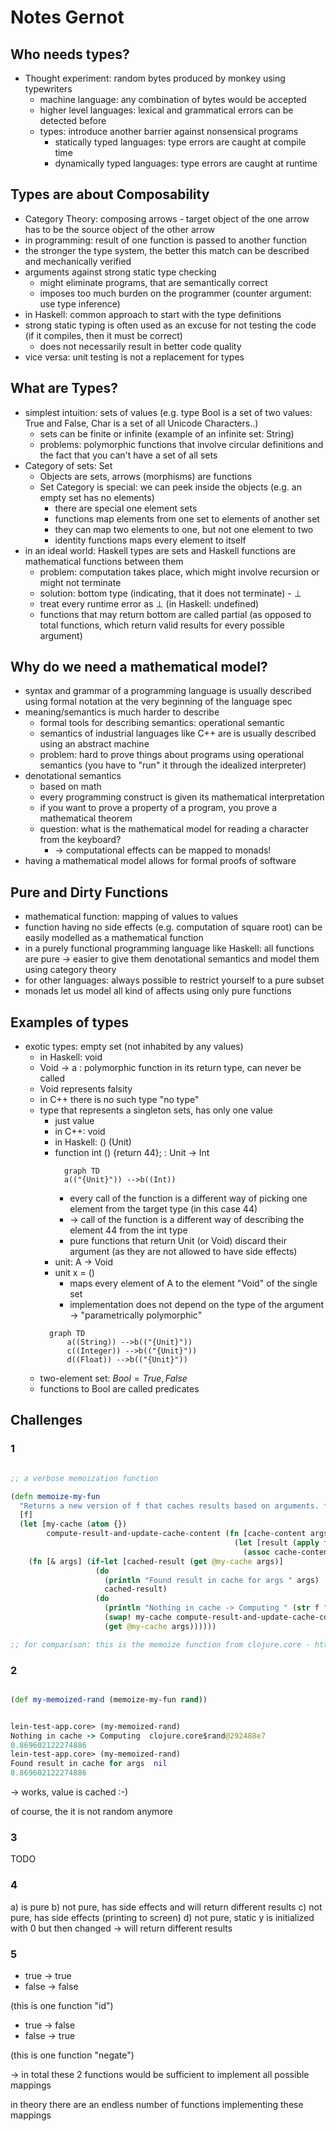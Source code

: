 # Notes Gernot
## Who needs types?
* Thought experiment: random bytes produced by monkey using typewriters
  * machine language: any combination of bytes would be accepted
  * higher level languages: lexical and grammatical errors can be detected before
  * types: introduce another barrier against nonsensical programs
    * statically typed languages: type errors are caught at compile time
    * dynamically typed languages: type errors are caught at runtime
## Types are about Composability
* Category Theory: composing arrows - target object of the one arrow has to be the source object of the other arrow
* in programming: result of one function is passed to another function
* the stronger the type system, the better this match can be described and mechanically verified
* arguments against strong static type checking
  * might eliminate programs, that are semantically correct
  * imposes too much burden on the programmer (counter argument: use type inference)
* in Haskell: common approach to start with the type definitions
* strong static typing is often used as an excuse for not testing the code (if it compiles, then it must be correct)
  * does not necessarily result in better code quality
* vice versa: unit testing is not a replacement for types
## What are Types?
* simplest intuition: sets of values (e.g. type Bool is a set of two values: True and False, Char is a set of all Unicode Characters..)
  * sets can be finite or infinite (example of an infinite set: String)
  * problems: polymorphic functions that involve circular definitions and the fact that you can't have a set of all sets
* Category of sets: Set
  * Objects are sets, arrows (morphisms) are functions
  * Set Category is special: we can peek inside the objects (e.g. an empty set has no elements)
    * there are special one element sets
    * functions map elements from one set to elements of another set
    * they can map two elements to one, but not one element to two
    * identity functions maps every element to itself
* in an ideal world: Haskell types are sets and Haskell functions are mathematical functions between them
  * problem: computation takes place, which might involve recursion or might not terminate
  * solution: bottom type (indicating, that it does not terminate) - $\bot$
  * treat every runtime error as $\bot$  (in Haskell: undefined)
  * functions that may return bottom are called partial (as opposed to total functions, which return valid results
  for every possible argument)
## Why do we need a mathematical model?
* syntax and grammar of a programming language is usually described using formal notation at the very beginning of the language spec
* meaning/semantics is much harder to describe
  * formal tools for describing semantics: operational semantic
  * semantics of industrial languages like C++ are is usually described using an abstract machine
  * problem: hard to prove things about programs using operational semantics (you have to "run" it through the idealized interpreter)
* denotational semantics
  * based on math
  * every programming construct is given its mathematical interpretation
  * if you want to prove a property of a program, you prove a mathematical theorem
  * question: what is the mathematical model for reading a character from the keyboard?
    * -> computational effects can be mapped to monads!
* having a mathematical model allows for formal proofs of software
## Pure and Dirty Functions
* mathematical function: mapping of values to values
* function having no side effects (e.g. computation of square root) can be easily modelled as a mathematical function
* in a purely functional programming language like Haskell: all functions are pure -> easier to give them denotational semantics and model them using category theory
* for other languages: always possible to restrict yourself to a pure subset
* monads let us model all kind of affects using only pure functions
## Examples of types
* exotic types: empty set (not inhabited by any values)
    * in Haskell: void
    * Void -> a : polymorphic function in its return type, can never be called
    * Void represents falsity
    * in C++ there is no such type "no type"
  * type that represents a singleton sets, has only one value
    * just value
    * in C++: void
    * in Haskell: () (Unit)
    * function int () {return 44}; : Unit -> Int
      ```mermaid
        graph TD
        a(("{Unit}")) -->b((Int))
      ```
      * every call of the function is a different way of picking one element from the target type (in this case 44)
      * -> call of the function is a different way of describing the element 44 from the int type
      * pure functions that return Unit (or Void) discard their argument (as they are not allowed to have side effects)
    * unit: A -> Void
    * unit x = ()
      * maps every element of A to the element "Void" of the single set
      * implementation does not depend on the type of the argument -> "parametrically polymorphic"
    ```mermaid
      graph TD
          a((String)) -->b(("{Unit}"))
          c((Integer)) -->b(("{Unit}"))
          d((Float)) -->b(("{Unit}"))
    ```
  * two-element set: $Bool = {True, False}$
  * functions to Bool are called predicates
## Challenges
### 1


```clojure

;; a verbose memoization function

(defn memoize-my-fun
  "Returns a new version of f that caches results based on arguments. f has to be pure."
  [f]
  (let [my-cache (atom {})
        compute-result-and-update-cache-content (fn [cache-content args]
                                                  (let [result (apply f args)]
                                                    (assoc cache-content args result)))]
    (fn [& args] (if-let [cached-result (get @my-cache args)]
                   (do
                     (println "Found result in cache for args " args)
                     cached-result)
                   (do
                     (println "Nothing in cache -> Computing " (str f " " args))
                     (swap! my-cache compute-result-and-update-cache-content args)
                     (get @my-cache args))))))

;; for comparison: this is the memoize function from clojure.core - https://github.com/clojure/clojure/blob/master/src/clj/clojure/core.clj#L6387

```

### 2

```clojure

(def my-memoized-rand (memoize-my-fun rand))


lein-test-app.core> (my-memoized-rand)
Nothing in cache -> Computing  clojure.core$rand@292488e7 
0.869602122274886
lein-test-app.core> (my-memoized-rand)
Found result in cache for args  nil
0.869602122274886

```

-> works, value is cached :-)

of course, the it is not random anymore

### 3
TODO

### 4

a) is pure
b) not pure, has side effects and will return different results
c) not pure, has side effects (printing to screen)
d) not pure, static y is initialized with 0 but then changed -> will return different results

### 5

* true -> true
* false -> false

(this is one function "id")

* true -> false
* false -> true

(this is one function "negate")

-> in total these  2 functions would be sufficient to implement all possible mappings

in theory there are an endless number of functions implementing these mappings
